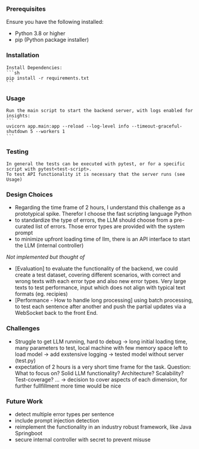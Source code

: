 ### Prerequisites

Ensure you have the following installed:
- Python 3.8 or higher
- pip (Python package installer)

### Installation
    Install Dependencies:
    ```sh
    pip install -r requirements.txt
    ```

### Usage
    Run the main script to start the backend server, with logs enabled for insights:
    ```
    uvicorn app.main:app --reload --log-level info --timeout-graceful-shutdown 5 --workers 1
    ```


### Testing
    In general the tests can be executed with pytest, or for a specific script with pytest<test-script>.
    To test API functionality it is necessary that the server runs (see Usage)

### Design Choices

- Regarding the time frame of 2 hours, I understand this challenge as a prototypical spike. Therefor I choose the fast scripting language Python  
- to standardize the type of errors, the LLM should choose from a pre-curated list of errors. Those error types are provided with the system prompt  
- to minimize upfront loading time of llm, there is an API interface to start the LLM (internal controller) 

*Not implemented but thought of*
- [Evaluation] to evaluate the functionality of the backend, we could create a test dataset, covering different scenarios, with correct and wrong texts with each error type and also new error types. Very large texts to test performance, input which does not align with typical text formats (eg. recipies)
- [Performance - How to handle long processing] using batch processing, to test each sentence after another and push the partial updates via a WebSocket back to the front End.  


### Challenges
- Struggle to get LLM running, hard to debug -> long initial loading time, many parameters to test, local machine with few memory space left to load model
    -> add exstensive logging
    -> tested model without server (test.py)
- expectation of 2 hours is a very short time frame for the task. Question: What to focus on? Solid LLM functionality? Architecture? Scalability? Test-coverage? ... 
    -> decision to cover aspects of each dimension, for further fullfillment more time would be nice


### Future Work
- detect multiple error types per sentence
- include prompt injection detection
- reimplement the functionality in an industry robust framework, like Java Springboot
- secure internal controller with secret to prevent misuse
